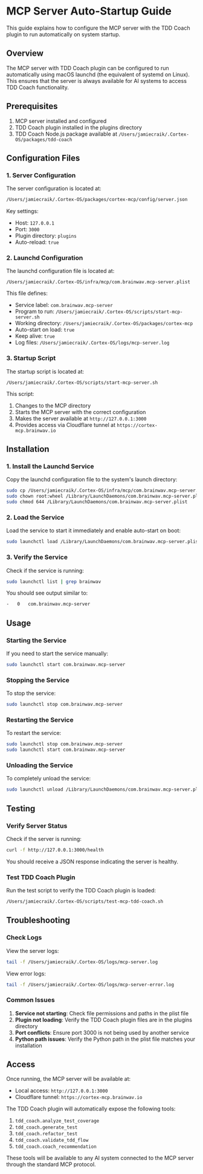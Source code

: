 # MCP Server Auto-Startup Guide

This guide explains how to configure the MCP server with the TDD Coach plugin to run automatically on system startup.

## Overview

The MCP server with TDD Coach plugin can be configured to run automatically using macOS launchd (the equivalent of systemd on Linux). This ensures that the server is always available for AI systems to access TDD Coach functionality.

## Prerequisites

1. MCP server installed and configured
2. TDD Coach plugin installed in the plugins directory
3. TDD Coach Node.js package available at `/Users/jamiecraik/.Cortex-OS/packages/tdd-coach`

## Configuration Files

### 1. Server Configuration

The server configuration is located at:

```bash
/Users/jamiecraik/.Cortex-OS/packages/cortex-mcp/config/server.json
```

Key settings:

- Host: `127.0.0.1`
- Port: `3000`
- Plugin directory: `plugins`
- Auto-reload: `true`

### 2. Launchd Configuration

The launchd configuration file is located at:

```
/Users/jamiecraik/.Cortex-OS/infra/mcp/com.brainwav.mcp-server.plist
```

This file defines:

- Service label: `com.brainwav.mcp-server`
- Program to run: `/Users/jamiecraik/.Cortex-OS/scripts/start-mcp-server.sh`
- Working directory: `/Users/jamiecraik/.Cortex-OS/packages/cortex-mcp`
- Auto-start on load: `true`
- Keep alive: `true`
- Log files: `/Users/jamiecraik/.Cortex-OS/logs/mcp-server.log`

### 3. Startup Script

The startup script is located at:

```
/Users/jamiecraik/.Cortex-OS/scripts/start-mcp-server.sh
```

This script:

1. Changes to the MCP directory
2. Starts the MCP server with the correct configuration
3. Makes the server available at `http://127.0.0.1:3000`
4. Provides access via Cloudflare tunnel at `https://cortex-mcp.brainwav.io`

## Installation

### 1. Install the Launchd Service

Copy the launchd configuration file to the system's launch directory:

```bash
sudo cp /Users/jamiecraik/.Cortex-OS/infra/mcp/com.brainwav.mcp-server.plist /Library/LaunchDaemons/
sudo chown root:wheel /Library/LaunchDaemons/com.brainwav.mcp-server.plist
sudo chmod 644 /Library/LaunchDaemons/com.brainwav.mcp-server.plist
```

### 2. Load the Service

Load the service to start it immediately and enable auto-start on boot:

```bash
sudo launchctl load /Library/LaunchDaemons/com.brainwav.mcp-server.plist
```

### 3. Verify the Service

Check if the service is running:

```bash
sudo launchctl list | grep brainwav
```

You should see output similar to:

```bash
-   0   com.brainwav.mcp-server
```

## Usage

### Starting the Service

If you need to start the service manually:

```bash
sudo launchctl start com.brainwav.mcp-server
```

### Stopping the Service

To stop the service:

```bash
sudo launchctl stop com.brainwav.mcp-server
```

### Restarting the Service

To restart the service:

```bash
sudo launchctl stop com.brainwav.mcp-server
sudo launchctl start com.brainwav.mcp-server
```

### Unloading the Service

To completely unload the service:

```bash
sudo launchctl unload /Library/LaunchDaemons/com.brainwav.mcp-server.plist
```

## Testing

### Verify Server Status

Check if the server is running:

```bash
curl -f http://127.0.0.1:3000/health
```

You should receive a JSON response indicating the server is healthy.

### Test TDD Coach Plugin

Run the test script to verify the TDD Coach plugin is loaded:

```bash
/Users/jamiecraik/.Cortex-OS/scripts/test-mcp-tdd-coach.sh
```

## Troubleshooting

### Check Logs

View the server logs:

```bash
tail -f /Users/jamiecraik/.Cortex-OS/logs/mcp-server.log
```

View error logs:

```bash
tail -f /Users/jamiecraik/.Cortex-OS/logs/mcp-server-error.log
```

### Common Issues

1. **Service not starting**: Check file permissions and paths in the plist file
2. **Plugin not loading**: Verify the TDD Coach plugin files are in the plugins directory
3. **Port conflicts**: Ensure port 3000 is not being used by another service
4. **Python path issues**: Verify the Python path in the plist file matches your installation

## Access

Once running, the MCP server will be available at:

- Local access: `http://127.0.0.1:3000`
- Cloudflare tunnel: `https://cortex-mcp.brainwav.io`

The TDD Coach plugin will automatically expose the following tools:

1. `tdd_coach.analyze_test_coverage`
2. `tdd_coach.generate_test`
3. `tdd_coach.refactor_test`
4. `tdd_coach.validate_tdd_flow`
5. `tdd_coach.coach_recommendation`

These tools will be available to any AI system connected to the MCP server through the standard MCP protocol.
